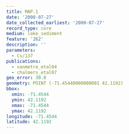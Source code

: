 ```yaml
---
title: MAP.1
date: '2000-07-27'
date_collected_earliest: '2000-07-27'
record_type: core
medium: lake_sediment
feature: '262'
description: ''
parameters:
  - Cs/137
publications:
  - vanmetre_etal04
  - chalmers_etal07
geo_error: 30.0
geometry: POINT (-71.45440000000001 42.1192)
bbox:
  xmin: -71.4544
  ymin: 42.1192
  xmax: -71.4544
  ymax: 42.1192
longitude: -71.4544
latitude: 42.1192
---
```


